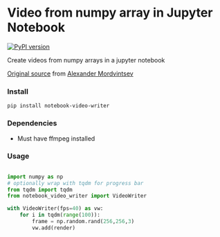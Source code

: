 # Video from numpy array in Jupyter Notebook
[![PyPI version](https://badge.fury.io/py/notebook-video-writer.svg)](https://badge.fury.io/py/notebook-video-writer)   
  
Create videos from numpy arrays in a jupyter notebook  

[Original source](https://colab.research.google.com/github/znah/notebooks/blob/master/external_colab_snippets.ipynb  
) from [Alexander Mordvintsev](https://github.com/znah)

### Install    
  
`pip install notebook-video-writer`  

### Dependencies  
  - Must have ffmpeg installed  

### Usage  
```python

import numpy as np
# optionally wrap with tqdm for progress bar
from tqdm import tqdm
from notebook_video_writer import VideoWriter

with VideoWriter(fps=40) as vw:
    for i in tqdm(range(100)):
        frame = np.random.rand(256,256,3)
        vw.add(render)

```
